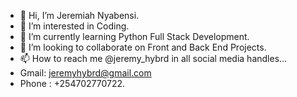 - 👋 Hi, I’m Jeremiah Nyabensi.
- 👀 I’m interested in Coding.
- 🌱 I’m currently learning Python Full Stack Development.
- 💞️ I’m looking to collaborate on Front and Back End Projects.
- 📫 How to reach me @jeremy_hybrd in all social media handles...
- Gmail: jeremyhybrd@gmail.com
- Phone : +254702770722.

<!---
jeremy-nyabensi/jeremy-nyabensi is a ✨ special ✨ repository because its `README.md` (this file) appears on your GitHub profile.
You can click the Preview link to take a look at your changes.
--->
